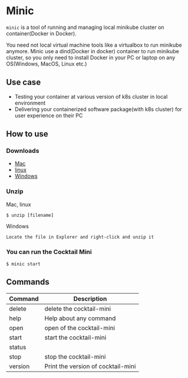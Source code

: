 # Minic

`minic` is a tool of running and managing local minikube cluster on container(Docker in Docker).

You need not local virtual machine tools like a virtualbox to run minikube anymore. Minic use a dind(Docker in docker) container to run minikube cluster, so you only need to install Docker in your PC or laptop on any OS(Windows, MacOS, Linux etc.)

## Use case

- Testing your container at various version of k8s cluster in local environment
- Delivering your containerized software package(with k8s cluster) for user experience on their PC

## How to use
 
### Downloads
* [Mac](https://github.com/acornapps/minic/releases/download/v0.3/minic-darwin-amd64.zip)
* [linux](https://github.com/acornapps/minic/releases/download/v0.3/minic-windows-amd64.zip)
* [Windows](https://github.com/acornapps/minic/releases/download/v0.3/minic-windows-amd64.zip)

### Unzip
Mac, linux
```
$ unzip [filename]
```
Windows
```
Locate the file in Explorer and right-click and unzip it
```

### You can run the Cocktail Mini

```console
$ minic start
```

## Commands
| Command       | Description                        |
| ------------- | ---------------------------------- |
| delete        | delete the cocktail-mini           |
| help          | Help about any command             |
| open          | open of the cocktail-mini          |
| start         | start the cocktail-mini            |
| status        |                                    |
| stop          | stop the cocktail-mini             |
| version       | Print the version of cocktail-mini |
